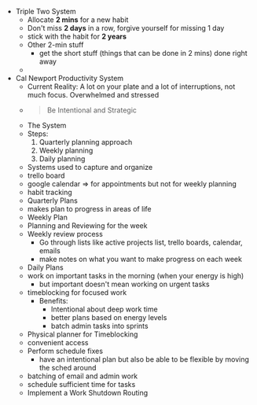 - Triple Two System
    - Allocate **2 mins** for a new habit
    - Don't miss **2 days** in a row, forgive yourself for missing 1 day
    - stick with the habit for **2 years** 
    - Other 2-min stuff
        - get the short stuff (things that can be done in 2 mins) done right away
    - 
- Cal Newport Productivity System
    - Current Reality: A lot on your plate and a lot of interruptions, not much focus. Overwhelmed and stressed
    - > Be Intentional and Strategic
    - The System
    - Steps:
        1. Quarterly planning approach
        2. Weekly planning
        3. Daily planning
    - Systems used to capture and organize
    - trello board
    - google calendar ⇒ for appointments but not for weekly planning
    - habit tracking
    - Quarterly Plans
    - makes plan to progress in areas of life
    - Weekly Plan
    - Planning and Reviewing for the week
    - Weekly review process
        - Go through lists like active projects list, trello boards, calendar, emails
        - make notes on what you want to make progress on each week
    - Daily Plans
    - work on important tasks in the morning (when your energy is high)
        - but important doesn't mean working on urgent tasks
    - timeblocking for focused work
        - Benefits:
            - Intentional about deep work time
            - better plans based on energy levels
            - batch admin tasks into sprints
    - Physical planner for Timeblocking
    - convenient access
    - Perform schedule fixes
        - have an intentional plan but also be able to be flexible by moving the sched around
    - batching of email and admin work
    - schedule sufficient time for tasks
    - Implement a Work Shutdown Routing
